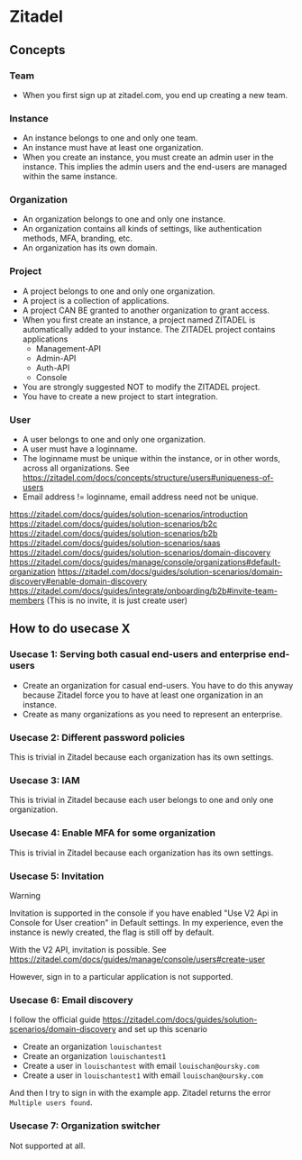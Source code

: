 # Zitadel

## Concepts

### Team

- When you first sign up at zitadel.com, you end up creating a new team.

### Instance

- An instance belongs to one and only one team.
- An instance must have at least one organization.
- When you create an instance, you must create an admin user in the instance.
  This implies the admin users and the end-users are managed within the same instance.

### Organization

- An organization belongs to one and only one instance.
- An organization contains all kinds of settings, like authentication methods, MFA, branding, etc.
- An organization has its own domain.

### Project

- A project belongs to one and only one organization.
- A project is a collection of applications.
- A project CAN BE granted to another organization to grant access.
- When you first create an instance, a project named ZITADEL is automatically added to your instance.
  The ZITADEL project contains applications
  - Management-API
  - Admin-API
  - Auth-API
  - Console
- You are strongly suggested NOT to modify the ZITADEL project.
- You have to create a new project to start integration.

### User

- A user belongs to one and only one organization.
- A user must have a loginname.
- The loginname must be unique within the instance, or in other words, across all organizations.
  See https://zitadel.com/docs/concepts/structure/users#uniqueness-of-users
- Email address != loginname, email address need not be unique.

https://zitadel.com/docs/guides/solution-scenarios/introduction
https://zitadel.com/docs/guides/solution-scenarios/b2c
https://zitadel.com/docs/guides/solution-scenarios/b2b
https://zitadel.com/docs/guides/solution-scenarios/saas
https://zitadel.com/docs/guides/solution-scenarios/domain-discovery
https://zitadel.com/docs/guides/manage/console/organizations#default-organization
https://zitadel.com/docs/guides/solution-scenarios/domain-discovery#enable-domain-discovery
https://zitadel.com/docs/guides/integrate/onboarding/b2b#invite-team-members (This is no invite, it is just create user)

## How to do usecase X

### Usecase 1: Serving both casual end-users and enterprise end-users

- Create an organization for casual end-users.
  You have to do this anyway because Zitadel force you to have at least one organization in an instance.
- Create as many organizations as you need to represent an enterprise.

### Usecase 2: Different password policies

This is trivial in Zitadel because each organization has its own settings.

### Usecase 3: IAM

This is trivial in Zitadel because each user belongs to one and only one organization.

### Usecase 4: Enable MFA for some organization

This is trivial in Zitadel because each organization has its own settings.

### Usecase 5: Invitation

> [!WARNING]
> Invitation is supported in the console if you have enabled "Use V2 Api in Console for User creation" in Default settings.
> In my experience, even the instance is newly created, the flag is still off by default.

With the V2 API, invitation is possible.
See https://zitadel.com/docs/guides/manage/console/users#create-user

However, sign in to a particular application is not supported.

### Usecase 6: Email discovery

I follow the official guide https://zitadel.com/docs/guides/solution-scenarios/domain-discovery
and set up this scenario

- Create an organization `louischantest`
- Create an organization `louischantest1`
- Create a user in `louischantest` with email `louischan@oursky.com`
- Create a user in `louischantest1` with email `louischan@oursky.com`

And then I try to sign in with the example app.
Zitadel returns the error `Multiple users found`.

### Usecase 7: Organization switcher

Not supported at all.
